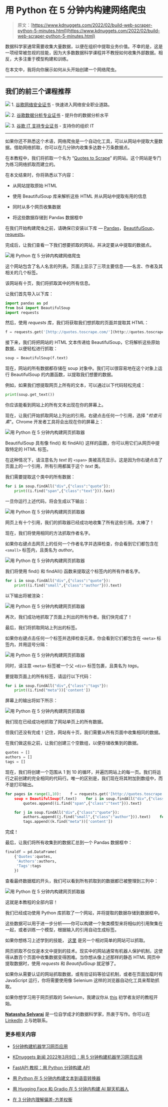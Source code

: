# 用 Python 在 5 分钟内构建网络爬虫

> 原文：[https://www.kdnuggets.com/2022/02/build-web-scraper-python-5-minutes.html](https://www.kdnuggets.com/2022/02/build-web-scraper-python-5-minutes.html)

数据科学家通常需要收集大量数据，以便在组织中提取业务价值。不幸的是，这是一项经常被忽视的技能，因为大多数数据科学课程并不教授如何收集外部数据。相反，大多注重于模型构建和训练。

在本文中，我将向你展示如何从头开始创建一个网络爬虫。

* * *

## 我们的前三个课程推荐

![](../Images/0244c01ba9267c002ef39d4907e0b8fb.png) 1\. [谷歌网络安全证书](https://www.kdnuggets.com/google-cybersecurity) - 快速进入网络安全职业道路。

![](../Images/e225c49c3c91745821c8c0368bf04711.png) 2\. [谷歌数据分析专业证书](https://www.kdnuggets.com/google-data-analytics) - 提升你的数据分析水平

![](../Images/0244c01ba9267c002ef39d4907e0b8fb.png) 3\. [谷歌 IT 支持专业证书](https://www.kdnuggets.com/google-itsupport) - 支持你的组织 IT

* * *

如果你还不熟悉这个术语，网络爬虫是一个自动化工具，可以从网站中提取大量数据。借助网络抓取，你可以在几分钟内收集多达数十万条数据点。

在本教程中，我们将抓取一个名为 “[Quotes to Scrape](https://quotes.toscrape.com/)” 的网站。这个网站是专门为练习网络抓取而建立的。

在本文结束时，你将熟悉以下内容：

+   从网站提取原始 HTML

+   使用 BeautifulSoup 库来解析这些 HTML 并从网站中提取有用的信息

+   同时从多个网页收集数据

+   将这些数据存储到 Pandas 数据框中

在我们开始构建爬虫之前，请确保已安装以下库 — [Pandas](https://pandas.pydata.org/docs/)，[BeautifulSoup](https://www.crummy.com/software/BeautifulSoup/bs4/doc/)，[requests](https://docs.python-requests.org/en/latest/)。

完成后，让我们查看一下我们想要抓取的网站，并决定要从中提取的数据点。

![用 Python 在 5 分钟内构建网络爬虫](../Images/36c24272426adc420668875de0036904.png)

这个网站包含了名人名言的列表。页面上显示了三项主要信息——名言、作者及其相关的几个标签。

该网站有十页，我们将抓取其中的所有信息。

让我们首先导入以下库：

```py
import pandas as pd
from bs4 import BeautifulSoup
import requests
```

然后，使用 *requests* 库，我们将获取我们想抓取的页面并提取其 HTML：

```py
f = requests.get('[http://quotes.toscrape.com/'](http://quotes.toscrape.com/'))
```

接下来，我们将把网站的 HTML 文本传递给 BeautifulSoup，它将解析这些原始数据，以便轻松进行抓取：

```py
soup = BeautifulSoup(f.text)
```

现在，网站的所有数据都存储在 soup 对象中。我们可以很容易地在这个对象上运行 BeautifulSoup 的内置函数，以提取我们想要的数据。

例如，如果我们想提取网页上所有的文本，可以通过以下代码轻松完成：

```py
print(soup.get_text())
```

你应该能看到网站上的所有文本出现在你的屏幕上。

现在，让我们开始抓取网站上列出的引用。右键点击任何一个引用，选择 "*检查元素*"。Chrome 开发者工具将会出现在你的屏幕上：

![用 Python 在 5 分钟内构建网页抓取器](../Images/dbecc5467aba59a027d53cffc15711b0.png)

BeautifulSoup 具有像 find() 和 findAll() 这样的函数，你可以用它们从网页中提取特定的 HTML 标签。

在这种情况下，请注意名为 *text* 的 `<span>` 类被高亮显示。这是因为你右键点击了页面上的一个引用，所有引用都属于这个 *text* 类。

我们需要提取这个类中的所有数据：

```py
for i in soup.findAll("div",{"class":"quote"}):
    print((i.find("span",{"class":"text"})).text)
```

一旦你运行上述代码，将会生成以下输出：

![用 Python 在 5 分钟内构建网页抓取器](../Images/b883a12a11853b13a2ce2a158532a465.png)

网页上有十个引用，我们的抓取器已经成功地收集了所有这些引用。太棒了！

现在，我们将使用相同的方法抓取作者名字。

如果你右键点击网页上的任何一个作者名字并选择检查，你会看到它们都包含在 `<small>` 标签内，且类名为 *author*。

![用 Python 在 5 分钟内构建网页抓取器](../Images/800935a2cbaf6e535af7d66350f45f26.png)

我们将使用 find() 和 findAll() 函数来提取这个标签内的所有作者名字。

```py
for i in soup.findAll("div",{"class":"quote"}):
    print((i.find("small",{"class":"author"})).text)
```

以下输出将被渲染：

![用 Python 在 5 分钟内构建网页抓取器](../Images/d1cd7739f696412e760b686fbd3e3351.png)

再次，我们成功地抓取了页面上列出的所有作者。我们快完成了！

最后，我们将抓取网站上列出的标签。

如果你右键点击任何一个标签并选择检查元素，你会看到它们都包含在 `<meta>` 标签内，并用逗号分隔：

![用 Python 在 5 分钟内构建网页抓取器](../Images/afc734bb6922cf0859f71bad101fba65.png)

同时，请注意 `<meta>` 标签被一个父 `<div>` 标签包裹，且类名为 *tags*。

要提取页面上的所有标签，请运行以下代码：

```py
for i in soup.findAll("div",{"class":"tags"}):
    print((i.find("meta"))['content'])
```

屏幕上的输出将如下所示：

![用 Python 在 5 分钟内构建网页抓取器](../Images/cf53e9316d48061b958451244b178027.png)

我们现在已经成功地抓取了网站单页上的所有数据。

但我们还没有完成！记住，网站有十页，我们需要从所有页面中收集相同的数据。

在我们做这些之前，让我们创建三个空数组，以便存储收集到的数据。

```py
quotes = []
authors = []
tags = []
```

现在，我们将创建一个范围从 1 到 10 的循环，并遍历网站上的每一页。我们将运行之前创建的完全相同的代码行。唯一的区别是，我们现在将其附加到数组中，而不是打印输出。

```py
for pages in range(1,10):    f = requests.get('[http://quotes.toscrape.com/page/'+str(pages))](http://quotes.toscrape.com/page/'+str(pages)))
    soup = BeautifulSoup(f.text)    for i in soup.findAll("div",{"class":"quote"}):
        quotes.append((i.find("span",{"class":"text"})).text)  

    for j in soup.findAll("div",{"class":"quote"}):
        authors.append((j.find("small",{"class":"author"})).text)    for k in soup.findAll("div",{"class":"tags"}):
        tags.append((k.find("meta"))['content'])
```

完成！

最后，让我们将所有收集到的数据汇总到一个 Pandas 数据框中：

```py
finaldf = pd.DataFrame(
    {'Quotes':quotes,
     'Authors':authors,
     'Tags':tags
    })
```

查看最终数据框的开头，我们可以看到所有抓取到的数据都已被整理到三列中：

![用 Python 在 5 分钟内构建网页抓取器](../Images/e2bfa793c4fc716c3e3fe8f06cb232a3.png)

这就是本教程的全部内容！

我们已经成功使用 Python 库抓取了一个网站，并将提取的数据存储到数据框中。

这些数据可以用于进一步分析——你可以构建一个聚类模型来将相似的引用聚集在一起，或者训练一个模型，根据输入的引用自动生成标签。

如果你想练习上述学到的技能， [这里](http://books.toscrape.com/) 是另一个相对简单的网站可以抓取。

网页抓取不仅仅是本文中提到的技术。现实中的网站通常有机器人保护机制，这使得从数百个页面中收集数据变得困难。当你想从像上述那样的静态 HTML 网页中提取数据时，使用 *requests* 和 *BeautifulSoup* 就足够了。

如果你从需要认证的网站抓取数据，或有验证码等验证机制，或者在页面加载时有 JavaScript 运行，你将需要使用像 Selenium 这样的浏览器自动化工具来帮助抓取。

如果你想学习用于网页抓取的 Selenium，我建议你从 [this](https://www.analyticsvidhya.com/blog/2020/08/web-scraping-selenium-with-python/) 初学者友好的教程开始。

**[Natassha Selvaraj](https://www.natasshaselvaraj.com/)** 是一位自学成才的数据科学家，热衷于写作。你可以在 [LinkedIn](https://www.linkedin.com/in/natassha-selvaraj-33430717a/) 上与她联系。

### 更多相关内容

+   [5分钟构建机器学习网页应用](https://www.kdnuggets.com/2022/03/build-machine-learning-web-app-5-minutes.html)

+   [KDnuggets 新闻 2022年3月9日：用 5 分钟构建机器学习网页应用](https://www.kdnuggets.com/2022/n10.html)

+   [FastAPI 教程：用 Python 分钟构建 API](https://www.kdnuggets.com/fastapi-tutorial-build-apis-with-python-in-minutes)

+   [用 Python 在 5 分钟内构建文本到语音转换器](https://www.kdnuggets.com/2022/09/build-texttospeech-converter-python-5-minutes.html)

+   [用 Hugging Face 和 Gradio 在 5 分钟内构建 AI 聊天机器人](https://www.kdnuggets.com/2023/06/build-ai-chatbot-5-minutes-hugging-face-gradio.html)

+   [在 3 分钟内理解偏差-方差权衡](https://www.kdnuggets.com/2020/09/understanding-bias-variance-trade-off-3-minutes.html)
